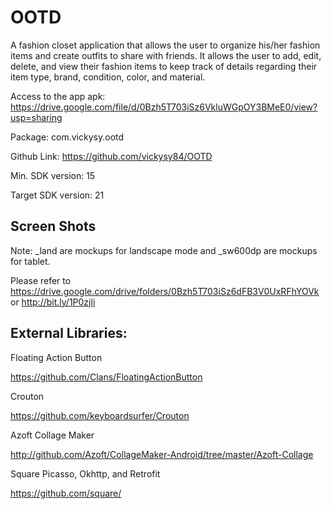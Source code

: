 # OOTD
A fashion closet application that allows the user to organize his/her fashion items and create outfits to share with friends. It allows the user to add, edit, delete, and view their fashion items to keep track of details regarding their item type, brand, condition, color, and material.

Access to the app apk: https://drive.google.com/file/d/0Bzh5T703iSz6VkluWGpOY3BMeE0/view?usp=sharing

Package: com.vickysy.ootd

Github Link: https://github.com/vickysy84/OOTD

Min. SDK version: 15

Target SDK version: 21

## Screen Shots

Note: _land are mockups for landscape mode and _sw600dp are mockups for tablet.

Please refer to https://drive.google.com/drive/folders/0Bzh5T703iSz6dFB3V0UxRFhYOVk or http://bit.ly/1P0zjli

## External Libraries:

Floating Action Button

https://github.com/Clans/FloatingActionButton

Crouton

https://github.com/keyboardsurfer/Crouton

Azoft Collage Maker

http://github.com/Azoft/CollageMaker-Android/tree/master/Azoft-Collage

Square Picasso, Okhttp, and Retrofit

https://github.com/square/
